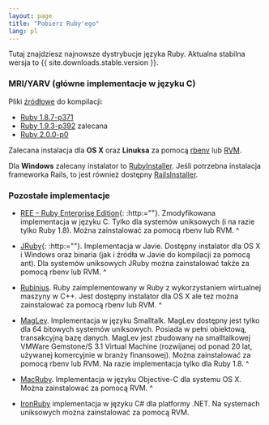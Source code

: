 ```yaml
---
layout: page
title: "Pobierz Ruby'ego"
lang: pl
---
```


Tutaj znajdziesz najnowsze dystrybucje języka Ruby. Aktualna stabilna
wersja to {{ site.downloads.stable.version }}.

### MRI/YARV (główne implementacje w języku C)

Pliki [źródłowe][1] do kompilacji:

* [Ruby 1.8.7-p371][2]
* [Ruby 1.9.3-p392][3] zalecana
* [Ruby 2.0.0-p0][4]

Zalecana instalacja dla **OS X** oraz **Linuksa** za pomocą [rbenv][5]
lub [RVM][6].

Dla **Windows** zalecany instalator to [RubyInstaller][7]. Jeśli
potrzebna instalacja frameworka Rails, to jest również dostępny
[RailsInstaller][8].

### Pozostałe implementacje

* [REE – Ruby Enterprise Edition][9]{: :http:=""}. Zmodyfikowana
  implementacja w języku C. Tylko dla systemów uniksowych (i na razie
  tylko Ruby 1.8). Można zainstalować za pomocą rbenv lub RVM.
^

* [JRuby][10]{: :http:=""}. Implementacja w Javie. Dostępny instalator
  dla OS X i Windows oraz binaria (jak i źródła w Javie do kompilacji za
  pomocą ant). Dla systemów uniksowych JRuby można zainstalować także za
  pomocą rbenv lub RVM.
^

* [Rubinius][11]. Ruby zaimplementowany w Ruby z wykorzystaniem
  wirtualnej maszyny w C++. Jest dostępny instalator dla OS X ale też
  można zainstalować za pomocą rbenv lub RVM.
^

* [MagLev][12]. Implementacja w języku Smalltalk. MagLev dostępny jest
  tylko dla 64 bitowych systemów uniksowych. Posiada w pełni obiektową,
  transakcyjną bazę danych. MagLev jest zbudowany na smalltalkowej
  VMWare Gemstone/S 3.1 Virtual Machine (rozwijanej od ponad 20 lat,
  używanej komercyjnie w branży finansowej). Można zainstalować za
  pomocą rbenv lub RVM. Na razie implementacja tylko dla Ruby 1.8.
^

* [MacRuby][13]. Implementacja w języku Objective-C dla systemu OS X.
  Można zainstalować za pomocą RVM.
^

* [IronRuby][14] implementacja w języku C# dla platformy .NET. Na
  systemach uniksowych można zainstalować za pomocą RVM.



[1]: http://ftp.ruby-lang.org/pub/ruby/ 
[2]: http://ftp.ruby-lang.org/pub/ruby/1.8/ruby-1.8.7-p371.tar.gz 
[3]: http://ftp.ruby-lang.org/pub/ruby/1.9/ruby-1.9.3-p392.tar.gz 
[4]: http://ftp.ruby-lang.org/pub/ruby/2.0/ruby-2.0.0-p0.tar.gz 
[5]: https://github.com/sstephenson/rbenv 
[6]: https://rvm.io/ 
[7]: http://rubyinstaller.org/ 
[8]: http://railsinstaller.org/ 
[9]: http://www.rubyenterpriseedition.com/ 
[10]: http://jruby.org 
[11]: http://rubini.us 
[12]: http://maglev.github.com/ 
[13]: http://www.macruby.org/ 
[14]: http://www.ironruby.net/ 
